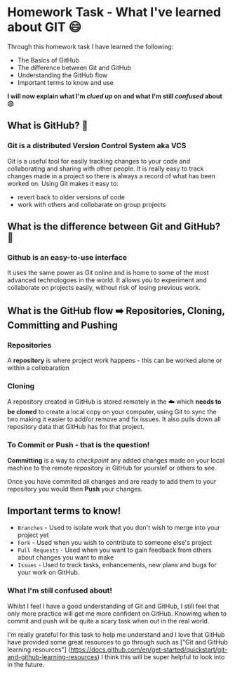 # Homework Task - What I've learned about GIT :smile:

Through this homework task I have learned the following:

- The Basics of GitHub
- The difference between Git and GitHub
- Understanding the GitHub flow
- Important terms to know and use

**I will now explain what I'm *clued up* on and what I'm still *confused* about :unamused:**

## What is GitHub? :thinking:

### Git is a distributed Version Control System aka VCS

Git is a useful tool for easily tracking changes to your code and collaborating and sharing with other people. It is really easy to track changes made in a project so there is always a record of what has been worked on. Using Git makes it easy to:

- revert back to older versions of code
- work with others and collobarate on group projects

## What is the difference between Git and GitHub? :thinking:

### Github is an easy-to-use interface

It uses the same power as Git online and is home to some of the most advanced technologoes in the world. It allows you to experiment and collaborate on projects easily, without risk of losing previous work.

## What is the GitHub flow :arrow_right: Repositories, Cloning, Committing and Pushing

### Repositories

A **repository** is where project work happens - this can be worked alone or within a collobaration

### Cloning

A repository created in GitHub is stored remotely in the :cloud: which **needs to be cloned** to create a local copy on your computer, using Git to sync the two making it easier to add/or remove and fix issues. It also pulls down all repository data that GitHub has for that project.

### To Commit or Push - that is the question!

**Committing** is a way to _checkpoint_ any added changes made on your local machine to the remote repository in GitHub for yourslef or others to see.

Once you have commited all changes and are ready to add them to your repository you would then **Push** your changes.

## Important terms to know!

- `Branches` - Used to isolate work that you don't wish to merge into your project yet
- `Fork` - Used when you wish to contribute to someone else's project
- `Pull Requests` - Used when you want to gain feedback from others about changes you want to make
- `Issues` - Used to track tasks, enhancements, new plans and bugs for your work on GitHub.

### What I'm still confused about!

Whilst I feel I have a good understanding of Git and GitHub, I still feel that only more practice will get me more confident on GitHub. Knowimg when to commit and push will be quite a scary task when out in the real world.

I'm really grateful for this task to help me understand and I love that GitHub have provided some great resources to go through such as ["Git and GitHub learning resources"] (https://docs.github.com/en/get-started/quickstart/git-and-github-learning-resources) I think this will be super helpful to look into in the future.

